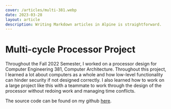 ```yaml
---
cover: /articles/multi-381.webp
date: 2023-03-28
layout: article
description: Writing Markdown articles in Alpine is straightforward.
---
```


# Multi-cycle Processor Project

Throughout the Fall 2022 Semester, I worked on a processor design for Computer Engineering 381, Computer Architecture. Throughout this project, I learned a lot about computers as a whole and how low-level functionality can hinder security if not designed correctly. I also learned how to work on a large project like this with a teammate to work through the design of the processor without redoing work and managing time conflicts.

The source code can be found on my github [here](https://github.com/jstemps02/381-project).

